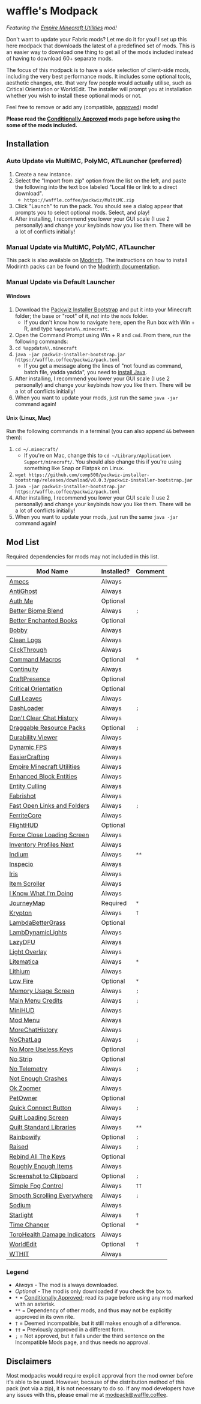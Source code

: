 # waffle's Modpack

*Featuring the [Empire Minecraft Utilities](https://emc.gs/t/84930) mod!*

Don't want to update your Fabric mods? Let me do it for you! I set up this here modpack that downloads the latest of a predefined set of mods. This is an easier way to download one thing to get all of the mods included instead of having to download 60+ separate mods.

The focus of this modpack is to have a wide selection of client-side mods, including the very best performance mods. It includes some optional tools, aesthetic changes, etc. that very few people would actually utilise, such as Critical Orientation or WorldEdit. The installer will prompt you at installation whether you wish to install these optional mods or not.

Feel free to remove or add any (compatible, [approved]) mods!

**Please read the [Conditionally Approved] mods page before using the some of the mods included.**

## Installation

### Auto Update via MultiMC, PolyMC, ATLauncher (preferred)

1. Create a new instance.
2. Select the "Import from zip" option from the list on the left, and paste the following into the text box labeled "Local file or link to a direct download".
    * `https://waffle.coffee/packwiz/MultiMC.zip`
3. Click "Launch" to run the pack. You should see a dialog appear that prompts you to select optional mods. Select, and play!
4. After installing, I recommend you lower your GUI scale (I use 2 personally) and change your keybinds how you like them. There will be a lot of conflicts initially!

### Manual Update via MultiMC, PolyMC, ATLauncher

This pack is also available on [Modrinth]. The instructions on how to install Modrinth packs can be found on the [Modrinth documentation].

### Manual Update via Default Launcher

#### Windows

1. Download the [Packwiz Installer Bootstrap] and put it into your Minecraft folder; the base or "root" of it, *not* into the `mods` folder.
    * If you don't know how to navigate here, open the Run box with Win + R, and type `%appdata%\.minecraft`.
2. Open the Command Prompt using Win + R and `cmd`. From there, run the following commands:
3. `cd %appdata%\.minecraft`
4. `java -jar packwiz-installer-bootstrap.jar https://waffle.coffee/packwiz/pack.toml`
    * If you get a message along the lines of "not found as command, batch file, yadda yadda", you need to [install Java].
5. After installing, I recommend you lower your GUI scale (I use 2 personally) and change your keybinds how you like them. There will be a lot of conflicts initially!
6. When you want to update your mods, just run the same `java -jar` command again!

#### Unix (Linux, Mac)

Run the following commands in a terminal (you can also append `&&` between them):
1. `cd ~/.minecraft/`
   * If you're on Mac, change this to `cd ~/Library/Application\ Support/minecraft/`. You should also change this if you're using something like Snap or Flatpak on Linux.
2. `wget https://github.com/comp500/packwiz-installer-bootstrap/releases/download/v0.0.3/packwiz-installer-bootstrap.jar`
3. `java -jar packwiz-installer-bootstrap.jar https://waffle.coffee/packwiz/pack.toml`
4. After installing, I recommend you lower your GUI scale (I use 2 personally) and change your keybinds how you like them. There will be a lot of conflicts initially!
5. When you want to update your mods, just run the same `java -jar` command again!

## Mod List

Required dependencies for mods may not included in this list.

| Mod Name                       | Installed? | Comment |
|--------------------------------|------------|---------|
| [Amecs]                        | Always     |         |
| [AntiGhost]                    | Always     |         |
| [Auth Me]                      | Optional   |         |
| [Better Biome Blend]           | Always     | `;`     |
| [Better Enchanted Books]       | Optional   |         |
| [Bobby]                        | Always     |         |
| [Clean Logs]                   | Always     |         |
| [ClickThrough]                 | Always     |         |
| [Command Macros]               | Optional   | `*`     |
| [Continuity]                   | Always     |         |
| [CraftPresence]                | Optional   |         |
| [Critical Orientation]         | Optional   |         |
| [Cull Leaves]                  | Always     |         |
| [DashLoader]                   | Always     | `;`     |
| [Don't Clear Chat History]     | Always     |         |
| [Draggable Resource Packs]     | Optional   | `;`     |
| [Durability Viewer]            | Always     |         |
| [Dynamic FPS]                  | Always     |         |
| [EasierCrafting]               | Always     |         |
| [Empire Minecraft Utilities]   | Always     |         |
| [Enhanced Block Entities]      | Always     |         |
| [Entity Culling]               | Always     |         |
| [Fabrishot]                    | Always     |         |
| [Fast Open Links and Folders]  | Always     | `;`     |
| [FerriteCore]                  | Always     |         |
| [FlightHUD]                    | Optional   |         |
| [Force Close Loading Screen]   | Always     |         |
| [Inventory Profiles Next]      | Always     |         |
| [Indium]                       | Always     | `**`    |
| [Inspecio]                     | Always     |         |
| [Iris]                         | Always     |         |
| [Item Scroller]                | Always     |         |
| [I Know What I'm Doing]        | Always     |         |
| [JourneyMap]                   | Required   | `*`     |
| [Krypton]                      | Always     | `†`     |
| [LambdaBetterGrass]            | Optional   |         |
| [LambDynamicLights]            | Always     |         |
| [LazyDFU]                      | Always     |         |
| [Light Overlay]                | Always     |         |
| [Litematica]                   | Always     | `*`     |
| [Lithium]                      | Always     |         |
| [Low Fire]                     | Optional   | `*`     |
| [Memory Usage Screen]          | Always     | `;`     |
| [Main Menu Credits]            | Always     | `;`     |
| [MiniHUD]                      | Always     |         |
| [Mod Menu]                     | Always     |         |
| [MoreChatHistory]              | Always     |         |
| [NoChatLag]                    | Always     | `;`     |
| [No More Useless Keys]         | Optional   |         |
| [No Strip]                     | Optional   |         |
| [No Telemetry]                 | Always     | `;`     |
| [Not Enough Crashes]           | Always     |         |
| [Ok Zoomer]                    | Always     |         |
| [PetOwner]                     | Optional   |         |
| [Quick Connect Button]         | Always     | `;`     |
| [Quilt Loading Screen]         | Always     |         |
| [Quilt Standard Libraries]     | Always     | `**`    |
| [Rainbowify]                   | Optional   | `;`     |
| [Raised]                       | Always     | `;`     |
| [Rebind All The Keys]          | Optional   |         |
| [Roughly Enough Items]         | Always     |         |
| [Screenshot to Clipboard]      | Optional   | `;`     |
| [Simple Fog Control]           | Always     | `††`    |
| [Smooth Scrolling Everywhere]  | Always     | `;`     |
| [Sodium]                       | Always     |         |
| [Starlight]                    | Always     | `†`     |
| [Time Changer]                 | Optional   | `*`     |
| [ToroHealth Damage Indicators] | Always     |         |
| [WorldEdit]                    | Optional   | `†`     |
| [WTHIT]                        | Always     |         |

### Legend
* *Always* - The mod is always downloaded.
* *Optional* - The mod is only downloaded if you check the box to.
* `*` = [Conditionally Approved]; read its page before using any mod marked with an asterisk.
* `**` = Dependency of other mods, and thus may not be explicitly approved in its own rite.
* `†` = Deemed incompatible, but it still makes enough of a difference.
* `††` = Previously approved in a different form.
* `;` = Not approved, but it falls under the third sentence on the Incompatible Mods page, and thus needs no approval.

## Disclaimers

Most modpacks would require explicit approval from the mod owner before it's able to be used. However, because of the distribution method of this pack (not via a zip), it is not necessary to do so. If any mod developers have any issues with this, please email me at <modpack@waffle.coffee>.

[Modrinth]: https://modrinth.com/modpack/waffles-modpack
[Modrinth documentation]: https://docs.modrinth.com/docs/modpacks/playing_modpacks/
[Approved]: https://mods.emc.gs
[Conditionally Approved]: https://wiki.emc.gs/conditionally-approved-mods
[install Java]: https://adoptium.net/
[Packwiz Installer Bootstrap]: https://github.com/comp500/packwiz-installer-bootstrap/releases/download/v0.0.3/packwiz-installer-bootstrap.jar

[Amecs]: https://modrinth.com/mod/rcLriA4v
[AntiGhost]: https://modrinth.com/mod/Jw3Wx1KR
[Auth Me]: https://modrinth.com/mod/yjgIrBjZ
[Better Biome Blend]: https://modrinth.com/mod/Rs6c7WyL
[Better Enchanted Books]: https://www.curseforge.com/projects/369122
[Bobby]: https://modrinth.com/mod/M08ruV16
[Clean Logs]: https://modrinth.com/mod/OTteoJUk
[Clear Skies]: https://curseforge.com/projects/332523
[ClickThrough]: https://modrinth.com/mod/Z5b0cAlD
[Command Macros]: https://curseforge.com/projects/331956
[Continuity]: https://modrinth.com/mod/1IjD5062
[CraftPresence]: https://curseforge.com/projects/297038
[Critical Orientation]: https://modrinth.com/mod/AFqV4ew3
[Cull Leaves]: https://modrinth.com/mod/GNxdLCoP
[DashLoader]: https://modrinth.com/mod/ZfQ3kTvR
[Don't Clear Chat History]: https://modrinth.com/mod/sUbMm93i
[Draggable Resource Packs]: https://curseforge.com/projects/522697
[Durability Viewer]: https://modrinth.com/mod/LTM1f0yY
[Dynamic FPS]: https://modrinth.com/mod/LQ3K71Q1
[EasierCrafting]: https://modrinth.com/mod/UylF21yz
[Empire Minecraft Utilities]: https://modrinth.com/mod/QYTT62S0
[Enhanced Block Entities]: https://modrinth.com/mod/OVuFYfre
[Entity Culling]: https://modrinth.com/mod/NNAgCjsB
[Fabric API]: https://modrinth.com/mod/P7dR8mSH
[Fabrishot]: https://modrinth.com/mod/3qsfQtE9
[Fast Open Links and Folders]: https://curseforge.com/projects/513840
[FerriteCore]: https://modrinth.com/mod/uXXizFIs
[FlightHUD]: https://curseforge.com/projects/394419
[Force Close Loading Screen]: https://modrinth.com/mod/blWBX5n1
[Inventory Profiles Next]: https://modrinth.com/mod/O7RBXm3n
[Indium]: https://modrinth.com/mod/Orvt0mRa
[Inspecio]: https://modrinth.com/mod/a93H3mKU
[Iris]: https://modrinth.com/mod/YL57xq9U
[Item Scroller]: https://curseforge.com/projects/242064
[I Know What I'm Doing]: https://modrinth.com/mod/S5ivha5X
[JourneyMap]: https://modrinth.com/mod/lfHFW1mp
[Krypton]: https://modrinth.com/mod/fQEb0iXm
[LambdaBetterGrass]: https://modrinth.com/mod/2Uev7LdA
[LambDynamicLights]: https://modrinth.com/mod/yBW8D80W
[LazyDFU]: https://modrinth.com/mod/hvFnDODi
[Light Overlay]: https://curseforge.com/projects/325492
[Litematica]: https://curseforge.com/projects/308892
[Lithium]: https://modrinth.com/mod/gvQqBUqZ
[Low Fire]: https://modrinth.com/mod/Gou1gmGj
[Main Menu Credits]: https://modrinth.com/mod/qJDfP7WN
[Memory Usage Screen]: https://modrinth.com/mod/n9mFA0ax
[MiniHUD]: https://curseforge.com/projects/244260
[Mod Menu]: https://modrinth.com/mod/mOgUt4GM
[MoreChatHistory]: https://modrinth.com/mod/8qkXwOnk
[NoChatLag]: https://modrinth.com/mod/afu4kdAc
[No More Useless Keys]: https://modrinth.com/mod/YCcdA1Lp
[No Strip]: https://modrinth.com/mod/3f1BdVqy
[No Telemetry]: https://modrinth.com/mod/hg77g4Pw
[Not Enough Crashes]: https://modrinth.com/mod/yM94ont6
[Ok Zoomer]: https://modrinth.com/mod/aXf2OSFU
[PetOwner]: https://modrinth.com/mod/IxUlAAFe
[Quick Connect Button]: https://modrinth.com/mod/erzkR85H
[Quilt Loading Screen]: https://modrinth.com/mod/VPU6VYVP
[Quilt Standard Libraries]: https://modrinth.com/mod/qvIfYCYJ
[Rainbowify]: https://modrinth.com/mod/m9FFV06N
[Raised]: https://modrinth.com/mod/nCQRBEiR
[Rebind All The Keys]: https://modrinth.com/mod/TpKqzzMu
[Roughly Enough Items]: https://curseforge.com/projects/310111
[Screenshot to Clipboard]: https://modrinth.com/mod/1KiJRrTg
[Simple Fog Control]: https://modrinth.com/mod/Glp1bwYc
[Smooth Scrolling Everywhere]: https://curseforge.com/projects/325861
[Sodium]: https://modrinth.com/mod/AANobbMI
[Starlight]: https://modrinth.com/mod/H8CaAYZC
[Time Changer]: https://modrinth.com/mod/1itdse3V
[ToroHealth Damage Indicators]: https://curseforge.com/projects/245733
[WorldEdit]: https://curseforge.com/projects/225608
[WTHIT]: https://modrinth.com/mod/6AQIaxuO

